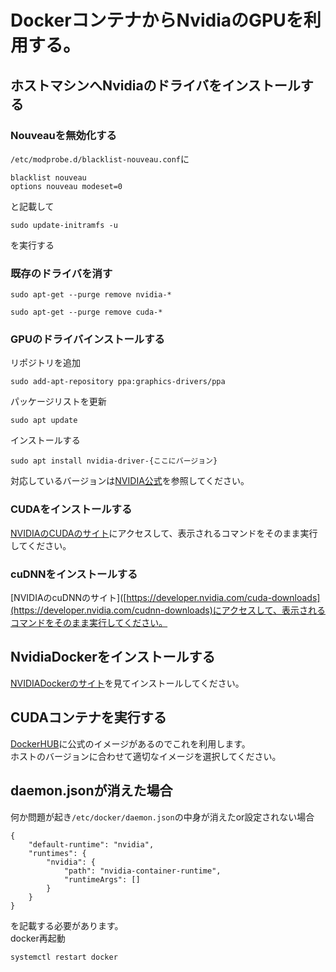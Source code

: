 # DockerコンテナからNvidiaのGPUを利用する。

## ホストマシンへNvidiaのドライバをインストールする
### Nouveauを無効化する
`/etc/modprobe.d/blacklist-nouveau.conf`に
```
blacklist nouveau
options nouveau modeset=0
```
と記載して
```
sudo update-initramfs -u
```
を実行する
### 既存のドライバを消す
```
sudo apt-get --purge remove nvidia-*
```
```
sudo apt-get --purge remove cuda-*
```

### GPUのドライバインストールする
リポジトリを追加
```
sudo add-apt-repository ppa:graphics-drivers/ppa
```
パッケージリストを更新
```
sudo apt update
```
インストールする
```
sudo apt install nvidia-driver-{ここにバージョン}
```
対応しているバージョンは[NVIDIA公式](https://www.nvidia.com/ja-jp/drivers/)を参照してください。


### CUDAをインストールする
[NVIDIAのCUDAのサイト](https://developer.nvidia.com/cuda-downloads)にアクセスして、表示されるコマンドをそのまま実行してください。

### cuDNNをインストールする
[NVIDIAのcuDNNのサイト]([https://developer.nvidia.com/cuda-downloads](https://developer.nvidia.com/cudnn-downloads)にアクセスして、表示されるコマンドをそのまま実行してください。


## NvidiaDockerをインストールする
[NVIDIADockerのサイト](https://docs.nvidia.com/datacenter/cloud-native/container-toolkit/latest/install-guide.html)を見てインストールしてください。


## CUDAコンテナを実行する
[DockerHUB](https://hub.docker.com/r/nvidia/cuda/tags)に公式のイメージがあるのでこれを利用します。  
ホストのバージョンに合わせて適切なイメージを選択してください。

## daemon.jsonが消えた場合
何か問題が起き`/etc/docker/daemon.json`の中身が消えたor設定されない場合
```
{
    "default-runtime": "nvidia",
    "runtimes": {
        "nvidia": {
            "path": "nvidia-container-runtime",
            "runtimeArgs": []
        }
    }
}
```
を記載する必要があります。  
docker再起動
```
systemctl restart docker
```
